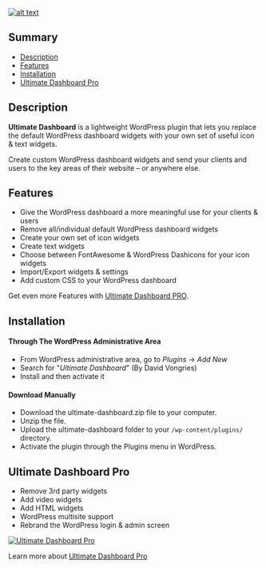 <p align="center">
<a href="https://ultimatedashboard.io/" target="_blank" rel="noopener noreferrer">

![alt text](https://ultimatedashboard.io/wp-content/uploads/wordpress-ultimate-dashboard-logo.png "Ultimate Dashboard")

</a>
</p>

## Summary

- [Description](#description)
- [Features](#features)
- [Installation](#installation)
- [Ultimate Dashboard Pro](#ultimate-dashboard-pro)

## Description

**Ultimate Dashboard** is a lightweight WordPress plugin that lets you replace the default WordPress dashboard widgets with your own set of useful icon & text widgets.

Create custom WordPress dashboard widgets and send your clients and users to the key areas of their website – or anywhere else.

## Features

- Give the WordPress dashboard a more meaningful use for your clients & users
- Remove all/individual default WordPress dashboard widgets
- Create your own set of icon widgets
- Create text widgets
- Choose between FontAwesome & WordPress Dashicons for your icon widgets
- Import/Export widgets & settings
- Add custom CSS to your WordPress dashboard

Get even more Features with [Ultimate Dashboard PRO](#ultimate-dashboard-pro).

## Installation

#### Through The WordPress Administrative Area

- From WordPress administrative area, go to _Plugins_ -> _Add New_
- Search for "_Ultimate Dashboard_" (By David Vongries)
- Install and then activate it

#### Download Manually

- Download the ultimate-dashboard.zip file to your computer.
- Unzip the file.
- Upload the ultimate-dashboard folder to your `/wp-content/plugins/` directory.
- Activate the plugin through the Plugins menu in WordPress.

## Ultimate Dashboard Pro

- Remove 3rd party widgets
- Add video widgets
- Add HTML widgets
- WordPress multisite support
- Rebrand the WordPress login & admin screen

[![Ultimate Dashboard Pro](https://img.youtube.com/vi/SFnXOYQ7vWk/0.jpg)](https://www.youtube.com/watch?v=SFnXOYQ7vWk)

Learn more about [Ultimate Dashboard Pro](https://ultimatedashboard.io/?utm_source=wordpress&utm_medium=description&utm_campaign=udb)
